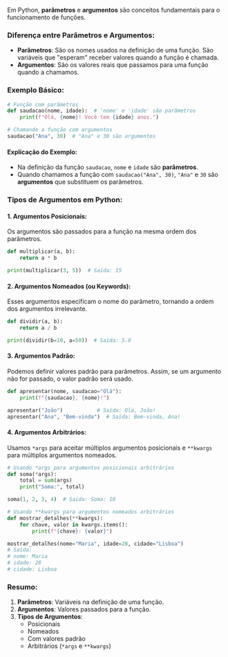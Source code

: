 Em Python, **parâmetros** e **argumentos** são conceitos fundamentais para o funcionamento de funções. 

### Diferença entre Parâmetros e Argumentos:
- **Parâmetros**: São os nomes usados na definição de uma função. São variáveis que "esperam" receber valores quando a função é chamada.
- **Argumentos**: São os valores reais que passamos para uma função quando a chamamos.

### Exemplo Básico:

```python
# Função com parâmetros
def saudacao(nome, idade):  # 'nome' e 'idade' são parâmetros
    print(f"Olá, {nome}! Você tem {idade} anos.")

# Chamando a função com argumentos
saudacao("Ana", 30)  # "Ana" e 30 são argumentos
```

#### Explicação do Exemplo:
- Na definição da função `saudacao`, `nome` e `idade` são **parâmetros**.
- Quando chamamos a função com `saudacao("Ana", 30)`, `"Ana"` e `30` são **argumentos** que substituem os parâmetros.

### Tipos de Argumentos em Python:

#### 1. Argumentos Posicionais:
Os argumentos são passados para a função na mesma ordem dos parâmetros.

```python
def multiplicar(a, b):
    return a * b

print(multiplicar(3, 5))  # Saída: 15
```

#### 2. Argumentos Nomeados (ou Keywords):
Esses argumentos especificam o nome do parâmetro, tornando a ordem dos argumentos irrelevante.

```python
def dividir(a, b):
    return a / b

print(dividir(b=10, a=50))  # Saída: 5.0
```

#### 3. Argumentos Padrão:
Podemos definir valores padrão para parâmetros. Assim, se um argumento não for passado, o valor padrão será usado.

```python
def apresentar(nome, saudacao="Olá"):
    print(f"{saudacao}, {nome}!")

apresentar("João")           # Saída: Olá, João!
apresentar("Ana", "Bem-vinda")  # Saída: Bem-vinda, Ana!
```

#### 4. Argumentos Arbitrários:
Usamos `*args` para aceitar múltiplos argumentos posicionais e `**kwargs` para múltiplos argumentos nomeados.

```python
# Usando *args para argumentos posicionais arbitrários
def soma(*args):
    total = sum(args)
    print("Soma:", total)

soma(1, 2, 3, 4)  # Saída: Soma: 10

# Usando **kwargs para argumentos nomeados arbitrários
def mostrar_detalhes(**kwargs):
    for chave, valor in kwargs.items():
        print(f"{chave}: {valor}")

mostrar_detalhes(nome="Maria", idade=28, cidade="Lisboa")
# Saída:
# nome: Maria
# idade: 28
# cidade: Lisboa
```

### Resumo:
1. **Parâmetros**: Variáveis na definição de uma função.
2. **Argumentos**: Valores passados para a função.
3. **Tipos de Argumentos**:
   - Posicionais
   - Nomeados
   - Com valores padrão
   - Arbitrários (`*args` e `**kwargs`)
